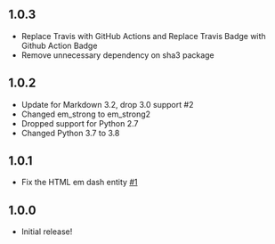 ## 1.0.3

- Replace Travis with GitHub Actions and Replace Travis Badge with Github Action Badge
- Remove unnecessary dependency on sha3 package

## 1.0.2

- Update for Markdown 3.2, drop 3.0 support #2
- Changed em_strong to em_strong2
- Dropped support for Python 2.7
- Changed Python 3.7 to 3.8

## 1.0.1

- Fix the HTML em dash entity [#1](https://github.com/cfpb/regdown/pull/1)

## 1.0.0

- Initial release! 
